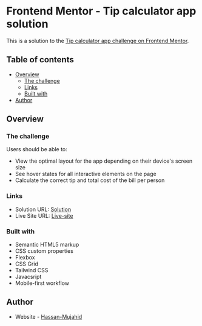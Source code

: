 # Frontend Mentor - Tip calculator app solution

This is a solution to the [Tip calculator app challenge on Frontend Mentor](https://www.frontendmentor.io/challenges/tip-calculator-app-ugJNGbJUX).

## Table of contents

- [Overview](#overview)
  - [The challenge](#the-challenge)
  - [Links](#links)
  - [Built with](#built-with)
- [Author](#author)

## Overview

### The challenge

Users should be able to:

- View the optimal layout for the app depending on their device's screen size
- See hover states for all interactive elements on the page
- Calculate the correct tip and total cost of the bill per person

### Links

- Solution URL: [Solution](https://github.com/Netixsol-Innovator-Internship/Hassan-Mujahid/tree/main/Week2/Day-4)
- Live Site URL: [Live-site](https://tip-calculator-solution-by-hassan.netlify.app/)

### Built with

- Semantic HTML5 markup
- CSS custom properties
- Flexbox
- CSS Grid
- Tailwind CSS
- Javacsript
- Mobile-first workflow

## Author

- Website - [Hassan-Mujahid](https://tip-calculator-solution-by-hassan.netlify.app/)
